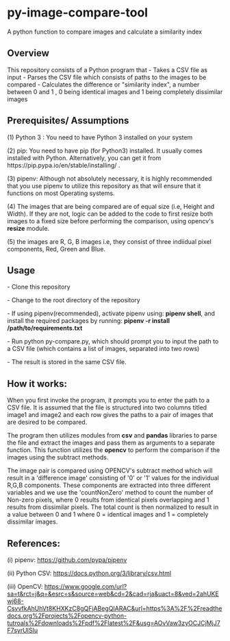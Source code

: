 # py-image-compare-tool
A python function to compare images and calculate a similarity index

## Overview
<p>This repository consists of a Python program that
- Takes a CSV file as input
- Parses the CSV file which consists of paths to the images to be compared
- Calculates the difference or "similarity index", a number between 0 and 1 , 0 being identical images and 1 being completely dissimilar images </p>

## Prerequisites/ Assumptions
 <p>
 (1) Python 3 : You need to have  Python 3 installed on your system
 </p>
 (2) pip: You need to have pip (for Python3) installed. It usually comes installed with Python. Alternatively, you can get it from https://pip.pypa.io/en/stable/installing/ .
 </p>
 <p>
  (3) pipenv: Although not absolutely necessary, it is highly recommended that you use pipenv to utilize this repository as that will ensure that it functions on most Operating systems.
  </p>
 <p>
 (4) The images that are being compared are of equal size (i.e, Height  and Width). If they are not, logic can be added to the code to first resize both images to a fixed size before performing the  comparison, using opencv's <strong>resize</strong> module.
 </p>
 (5) the images are R, G, B images i.e, they consist of three indiidual pixel components, Red, Green and Blue.

## Usage
</p>  - Clone this repository</p>
</p>  - Change to the root directory of the repository</p>
 </p> - If using pipenv(recommended), activate pipenv using: <strong>pipenv shell</strong>, and install the required packages by running: <strong>pipenv -r install /path/to/requirements.txt</strong> </p>
 </p> - Run python py-compare.py, which should prompt you to input the path to a CSV file (which contains a list of images, separated into two rows)</p>
 <p> - The result is stored in the same CSV file.</p>


 ## How it works:
 <p> When you first invoke the program, it prompts you to enter the path to a CSV file. It is assumed that the file is structured into two columns titled image1 and image2 and each row gives the paths to a pair of images that are desired to be compared.</p>
 <p> The program then utilizes modules from <strong>csv</strong> and <strong>pandas</strong> libraries to parse the file and extract the images and pass them as arguments to a separate function. This function utilizes the <strong>opencv</strong> to perform the comparison if the images using the subtract methods.
 </p>
 <p> The image pair is compared using OPENCV's subtract method which will result in a 'difference image' consisting of '0' or '1' values for the individual R,G,B components. These components are extracted into three different variables and we use the 'countNonZero' method   to count the number of Non-zero pixels, where 0 results from identical pixels overlapping and 1 results from dissimilar pixels.
The total count is then normalized to result in a value between 0 and 1 where 0 = identical images and 1 = completely dissimilar images.
 
## References:
(i) pipenv: https://github.com/pypa/pipenv

(ii) Python CSV: https://docs.python.org/3/library/csv.html

(iii) OpenCV: https://www.google.com/url?sa=t&rct=j&q=&esrc=s&source=web&cd=2&cad=rja&uact=8&ved=2ahUKEwj68-CsvvfkAhUhVt8KHXKzC8gQFjABegQIARAC&url=https%3A%2F%2Freadthedocs.org%2Fprojects%2Fopencv-python-tutroals%2Fdownloads%2Fpdf%2Flatest%2F&usg=AOvVaw3zyOCJCjMjJ7F7syrUISIu

